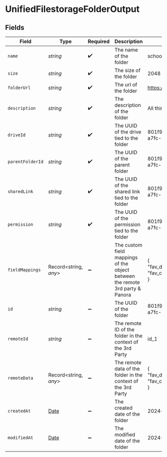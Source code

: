 # UnifiedFilestorageFolderOutput


## Fields

| Field                                                                                         | Type                                                                                          | Required                                                                                      | Description                                                                                   | Example                                                                                       |
| --------------------------------------------------------------------------------------------- | --------------------------------------------------------------------------------------------- | --------------------------------------------------------------------------------------------- | --------------------------------------------------------------------------------------------- | --------------------------------------------------------------------------------------------- |
| `name`                                                                                        | *string*                                                                                      | :heavy_check_mark:                                                                            | The name of the folder                                                                        | school                                                                                        |
| `size`                                                                                        | *string*                                                                                      | :heavy_check_mark:                                                                            | The size of the folder                                                                        | 2048                                                                                          |
| `folderUrl`                                                                                   | *string*                                                                                      | :heavy_check_mark:                                                                            | The url of the folder                                                                         | https://example.com/school                                                                    |
| `description`                                                                                 | *string*                                                                                      | :heavy_check_mark:                                                                            | The description of the folder                                                                 | All things school related                                                                     |
| `driveId`                                                                                     | *string*                                                                                      | :heavy_check_mark:                                                                            | The UUID of the drive tied to the folder                                                      | 801f9ede-c698-4e66-a7fc-48d19eebaa4f                                                          |
| `parentFolderId`                                                                              | *string*                                                                                      | :heavy_check_mark:                                                                            | The UUID of the parent folder                                                                 | 801f9ede-c698-4e66-a7fc-48d19eebaa4f                                                          |
| `sharedLink`                                                                                  | *string*                                                                                      | :heavy_check_mark:                                                                            | The UUID of the shared link tied to the folder                                                | 801f9ede-c698-4e66-a7fc-48d19eebaa4f                                                          |
| `permission`                                                                                  | *string*                                                                                      | :heavy_check_mark:                                                                            | The UUID of the permission tied to the folder                                                 | 801f9ede-c698-4e66-a7fc-48d19eebaa4f                                                          |
| `fieldMappings`                                                                               | Record<string, *any*>                                                                         | :heavy_minus_sign:                                                                            | The custom field mappings of the object between the remote 3rd party & Panora                 | {<br/>"fav_dish": "broccoli",<br/>"fav_color": "red"<br/>}                                    |
| `id`                                                                                          | *string*                                                                                      | :heavy_minus_sign:                                                                            | The UUID of the folder                                                                        | 801f9ede-c698-4e66-a7fc-48d19eebaa4f                                                          |
| `remoteId`                                                                                    | *string*                                                                                      | :heavy_minus_sign:                                                                            | The remote ID of the folder in the context of the 3rd Party                                   | id_1                                                                                          |
| `remoteData`                                                                                  | Record<string, *any*>                                                                         | :heavy_minus_sign:                                                                            | The remote data of the folder in the context of the 3rd Party                                 | {<br/>"fav_dish": "broccoli",<br/>"fav_color": "red"<br/>}                                    |
| `createdAt`                                                                                   | [Date](https://developer.mozilla.org/en-US/docs/Web/JavaScript/Reference/Global_Objects/Date) | :heavy_minus_sign:                                                                            | The created date of the folder                                                                | 2024-10-01T12:00:00Z                                                                          |
| `modifiedAt`                                                                                  | [Date](https://developer.mozilla.org/en-US/docs/Web/JavaScript/Reference/Global_Objects/Date) | :heavy_minus_sign:                                                                            | The modified date of the folder                                                               | 2024-10-01T12:00:00Z                                                                          |